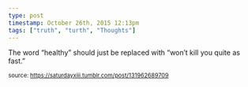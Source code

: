 ```yaml
---
type: post
timestamp: October 26th, 2015 12:13pm
tags: ["truth", "turth", "Thoughts"]
---
```


The word “healthy” should just be replaced with “won’t kill you quite as fast.”
  
<small>source: https://saturdayxiii.tumblr.com/post/131962689709</small>